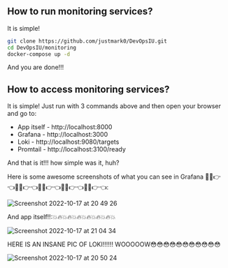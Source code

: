 ## How to run monitoring services?
It is simple!
```bash
git clone https://github.com/justmark0/DevOpsIU.git
cd DevOpsIU/monitoring
docker-compose up -d
``` 
And you are done!!!
## How to access monitoring services?
It is simple!
Just run with 3 commands above and then open your browser and go to:
* App itself - http://localhost:8000
* Grafana - http://localhost:3000
* Loki - http://localhost:9080/targets
* Promtail - http://localhost:3100/ready

And that is it!!! how simple was it, huh?

Here is some awesome screenshots of what you can see in Grafana 💖🤤👉👈💖🤤👉👈💖🤤👉👈💖🤤👉👈💖🤤👉👈: 

![Screenshot 2022-10-17 at 20 49 26](https://user-images.githubusercontent.com/54911879/196252866-dd807887-e326-4370-a01d-3af36e0b6037.jpg)


And app itself!!:💥🔥💥🔥💥🔥💥🔥💥🔥💥🔥💥

![Screenshot 2022-10-17 at 21 04 34](https://user-images.githubusercontent.com/54911879/196252852-85d91ecf-d8ce-42c8-97c4-bbb09a68851d.png)


HERE IS AN INSANE PIC OF LOKI!!!!!! WOOOOOW😳😳😳😳😳😳😳😳😳😳😳

![Screenshot 2022-10-17 at 20 50 24](https://user-images.githubusercontent.com/54911879/196252860-b8a5ea37-80b4-46d4-bf01-66612b863396.png)

